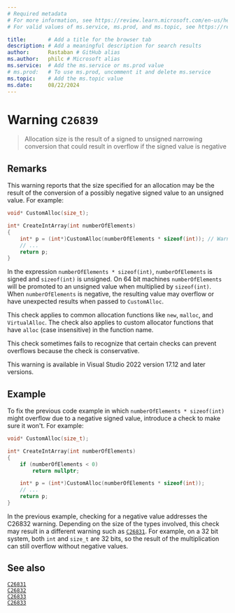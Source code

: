 ```yaml
---
# Required metadata
# For more information, see https://review.learn.microsoft.com/en-us/help/platform/learn-editor-add-metadata?branch=main
# For valid values of ms.service, ms.prod, and ms.topic, see https://review.learn.microsoft.com/en-us/help/platform/metadata-taxonomies?branch=main

title:       # Add a title for the browser tab
description: # Add a meaningful description for search results
author:      Rastaban # GitHub alias
ms.author:   philc # Microsoft alias
ms.service:  # Add the ms.service or ms.prod value
# ms.prod:   # To use ms.prod, uncomment it and delete ms.service
ms.topic:    # Add the ms.topic value
ms.date:     08/22/2024
---
```

# Warning `C26839`

> Allocation size is the result of a signed to unsigned narrowing conversion that could result in overflow if the signed value is negative

## Remarks

This warning reports that the size specified for an allocation may be the result of the conversion of a possibly negative signed value to an unsigned value. For example:

```cpp
void* CustomAlloc(size_t);

int* CreateIntArray(int numberOfElements)
{
    int* p = (int*)CustomAlloc(numberOfElements * sizeof(int)); // Warning: C26838
    // ...
    return p;
}
```

In the expression `numberOfElements * sizeof(int)`, `numberOfElements` is signed and `sizeof(int)` is unsigned. On 64 bit machines `numberOfElements` will be promoted to an unsigned value when multiplied
by `sizeof(int)`. When `numberOfElements` is negative, the resulting value may overflow or have unexpected results when passed to `CustomAlloc`.

This check applies to common allocation functions like `new`, `malloc`, and `VirtualAlloc`. The check also applies to custom allocator functions that have `alloc` (case insensitive) in the function name.

This check sometimes fails to recognize that certain checks can prevent overflows because the check is conservative.

This warning is available in Visual Studio 2022 version 17.12 and later versions.

## Example

To fix the previous code example in which `numberOfElements * sizeof(int)` might overflow due to a negative signed value, introduce a check to make sure it won't. For example:

```cpp
void* CustomAlloc(size_t);

int* CreateIntArray(int numberOfElements)
{
    if (numberOfElements < 0)
        return nullptr;

    int* p = (int*)CustomAlloc(numberOfElements * sizeof(int));
    // ...
    return p;
}
```

In the previous example, checking for a negative value addresses the C26832 warning. Depending on the size of the types involved, this check may result in a different warning such as [`C26831`](c26831.md).
For example, on a 32 bit system, both `int` and `size_t` are 32 bits, so the result of the multiplication can still overflow without negative values.

## See also

[`C26831`](c26831.md)\
[`C26832`](c26832.md)\
[`C26833`](c26833.md)\
[`C26833`](c26839.md)

